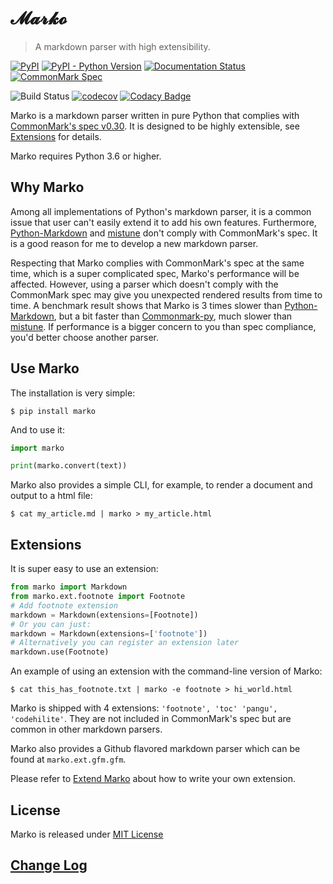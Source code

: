# 𝓜𝓪𝓻𝓴𝓸

> A markdown parser with high extensibility.

[![PyPI](https://img.shields.io/pypi/v/marko.svg?logo=python&logoColor=white)](https://pypi.org/project/marko/)
[![PyPI - Python Version](https://img.shields.io/pypi/pyversions/marko.svg?logo=python&logoColor=white)](https://pypi.org/project/marko/)
[![Documentation Status](https://img.shields.io/readthedocs/marko-py.svg?logo=readthedocs)](https://marko-py.readthedocs.io/en/latest/?badge=latest)
[![CommonMark Spec](https://img.shields.io/badge/CommonMark-0.30-blue.svg)][spec]

![Build Status](https://github.com/frostming/marko/workflows/Tests/badge.svg)
[![codecov](https://codecov.io/gh/frostming/marko/branch/master/graph/badge.svg)](https://codecov.io/gh/frostming/marko)
[![Codacy Badge](https://api.codacy.com/project/badge/Grade/b785f5b3fa7c4d93a02372d31b3f73b1)](https://www.codacy.com/app/frostming/marko?utm_source=github.com&utm_medium=referral&utm_content=frostming/marko&utm_campaign=Badge_Grade)

Marko is a markdown parser written in pure Python that complies with [CommonMark's spec v0.30][spec].
It is designed to be highly extensible, see [Extensions](#extensions) for details.

Marko requires Python 3.6 or higher.

## Why Marko

Among all implementations of Python's markdown parser, it is a common issue that user can't easily extend it to add his own features. Furthermore, [Python-Markdown][pymd] and [mistune][mistune] don't comply with CommonMark's spec. It is a good reason for me to develop a new markdown parser.

Respecting that Marko complies with CommonMark's spec at the same time, which is a super complicated spec, Marko's performance will be affected. However, using a parser
which doesn't comply with the CommonMark spec may give you unexpected rendered results from time to time.
A benchmark result shows that Marko is 3 times slower than [Python-Markdown][pymd], but a bit faster than [Commonmark-py][cmpy], much slower than [mistune][mistune]. If performance is a bigger concern to you than spec compliance, you'd better choose another parser.

[spec]: https://spec.commonmark.org/0.30/
[pymd]: https://github.com/waylan/Python-Markdown
[mistune]: https://github.com/lepture/mistune
[cmpy]: https://github.com/rtfd/CommonMark-py

## Use Marko

The installation is very simple:

    $ pip install marko

And to use it:

```python
import marko

print(marko.convert(text))
```

Marko also provides a simple CLI, for example, to render a document and output to a html file:

    $ cat my_article.md | marko > my_article.html

## Extensions

It is super easy to use an extension:

```python
from marko import Markdown
from marko.ext.footnote import Footnote
# Add footnote extension
markdown = Markdown(extensions=[Footnote])
# Or you can just:
markdown = Markdown(extensions=['footnote'])
# Alternatively you can register an extension later
markdown.use(Footnote)
```

An example of using an extension with the command-line version of Marko:

```
$ cat this_has_footnote.txt | marko -e footnote > hi_world.html
```

Marko is shipped with 4 extensions: `'footnote', 'toc' 'pangu', 'codehilite'`.
They are not included in CommonMark's spec but are common in other markdown parsers.

Marko also provides a Github flavored markdown parser which can be found at `marko.ext.gfm.gfm`.

Please refer to [Extend Marko](https://marko-py.readthedocs.io/en/latest/extend.html) about how to
write your own extension.

## License

Marko is released under [MIT License](LICENSE)

## [Change Log](CHANGELOG.md)
